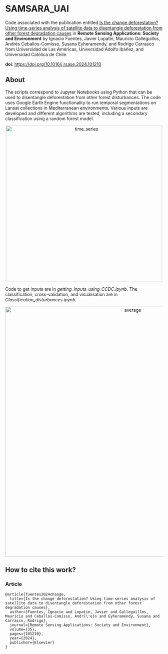 # SAMSARA_UAI

Code associated with the publication entitled [Is the change deforestation? Using time-series analysis of satellite data to disentangle deforestation from other forest degradation causes]([[https://www.sciencedirect.com/science/article/pii/S0098300419306533](https://www.sciencedirect.com/science/article/abs/pii/S2352938524000740)](https://www.sciencedirect.com/science/article/abs/pii/S2352938524000740)) in **Remote Sensing Applications: Society and Environment** by Ignacio Fuentes, Javier Lopatín, Mauricio Galleguillos, Andrés Ceballos-Comisso, Susana Eyheramendy, and Rodrigo Carrasco from Universidad de Las Américas, Universidad Adolfo Ibáñez, and Universidad Católica de Chile.


**doi**: https://doi.org/10.1016/j.rsase.2024.101210



## About

The scripts correspond to Jupyter Notebooks using Python that can be used to disentangle deforestation from other forest disturbances. The code uses Google Earth Engine functionality to run temporal segmentations on Lansat collections in Mediterranean environments. Various inputs are developed and different algorithms are tested, including a secondary classification using a random forest model. 

<p align="center">
  <img src="workflow.jpg" alt="time_series" width="500">
</p>

Code to get inputs are in *getting_inputs_using_CCDC.ipynb*. The classification, cross-validation, and visualisation are in *Classification_disturbances.ipynb*.

<p align="center">
  <img src="litho.jpg" alt="average" width="800">
</p>


## How to cite this work?

### Article

```
@article{fuentes2024change,
  title={Is the change deforestation? Using time-series analysis of satellite data to disentangle deforestation from other forest degradation causes},
  author={Fuentes, Ignacio and Lopatin, Javier and Galleguillos, Mauricio and Ceballos-Comisso, Andr{\'e}s and Eyheramendy, Susana and Carrasco, Rodrigo},
  journal={Remote Sensing Applications: Society and Environment},
  volume={35},
  pages={101210},
  year={2024},
  publisher={Elsevier}
}
```
